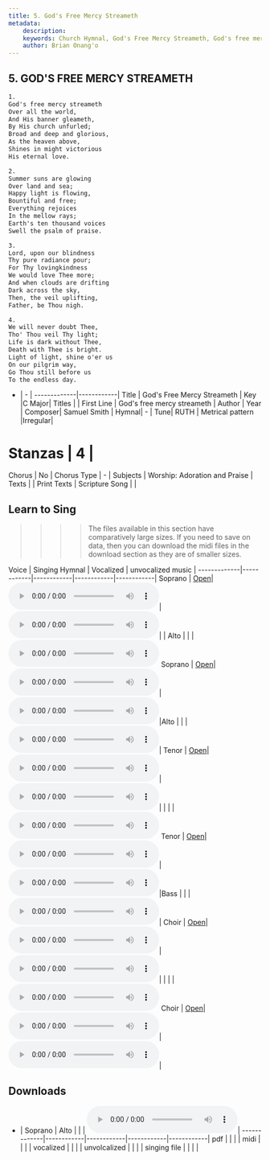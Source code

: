 ```yaml
---
title: 5. God's Free Mercy Streameth
metadata:
    description: 
    keywords: Church Hymnal, God's Free Mercy Streameth, God's free mercy streameth, 
    author: Brian Onang'o
---
```



## 5. GOD'S FREE MERCY STREAMETH

```txt
1.
God's free mercy streameth 
Over all the world, 
And His banner gleameth, 
By His church unfurled; 
Broad and deep and glorious, 
As the heaven above, 
Shines in might victorious 
His eternal love. 

2.
Summer suns are glowing 
Over land and sea; 
Happy light is flowing, 
Bountiful and free; 
Everything rejoices 
In the mellow rays; 
Earth's ten thousand voices 
Swell the psalm of praise.

3.
Lord, upon our blindness 
Thy pure radiance pour; 
For Thy lovingkindness 
We would love Thee more; 
And when clouds are drifting 
Dark across the sky, 
Then, the veil uplifting, 
Father, be Thou nigh. 

4.
We will never doubt Thee, 
Tho' Thou veil Thy light; 
Life is dark without Thee, 
Death with Thee is bright. 
Light of light, shine o'er us 
On our pilgrim way, 
Go Thou still before us 
To the endless day.
```

- |   -  |
-------------|------------|
Title | God's Free Mercy Streameth |
Key |C Major|
Titles |  |
First Line | God's free mercy streameth |
Author |
Year |
Composer| Samuel Smith |
Hymnal|  - |
Tune| RUTH |
Metrical pattern |Irregular|
# Stanzas | 4 |
Chorus | No |
Chorus Type | - |
Subjects | Worship: Adoration and Praise |
Texts |  |
Print Texts |
Scripture Song |  |
  
## Learn to Sing

>>>> The files available in this section have comparatively large sizes. If you need to save on data, then you can download the midi files in the download section as they are of smaller sizes.

Voice |  Singing Hymnal | Vocalized | unvocalized music |
-------------|------------|------------|------------|------------|
Soprano | <a href="programmable-singing" _target="blank">Open</a>| <audio controls><source src="{{{cself}}}/CH/mp3/005-long--soprano.mp3" type="audio/mpeg">Your browser does not support the audio element.</audio>| <audio controls><source src="{{{cself}}}/CH/singing/005-long--soprano-v.mp3" type="audio/mpeg">Your browser does not support the audio element.</audio>| | Alto | | | <audio controls><source src="sites/{{{cself}}}/mp3/005-long--alto.mp3" type="audio/mpeg">Your browser does not support the audio element.</audio>
Soprano | <a href="programmable-singing" _target="blank">Open</a>| <audio controls><source src="{{{cself}}}/CH/mp3/005-long--soprano.mp3" type="audio/mpeg">Your browser does not support the audio element.</audio>| <audio controls><source src="{{{cself}}}/CH/singing/005-long--soprano-v.mp3" type="audio/mpeg">Your browser does not support the audio element.</audio>|Alto | | | <audio controls><source src="sites/{{{cself}}}/mp3/005-long--alto.mp3" type="audio/mpeg">Your browser does not support the audio element.</audio>|
Tenor | <a href="programmable-singing" _target="blank">Open</a>| <audio controls><source src="{{{cself}}}/CH/mp3/005-long--tenor.mp3" type="audio/mpeg">Your browser does not support the audio element.</audio>| <audio controls><source src="{{{cself}}}/CH/singing/005-long--tenor-v.mp3" type="audio/mpeg">Your browser does not support the audio element.</audio>| | | | <audio controls><source src="sites/{{{cself}}}/mp3/005-long--tenor.mp3" type="audio/mpeg">Your browser does not support the audio element.</audio>
Tenor | <a href="programmable-singing" _target="blank">Open</a>| <audio controls><source src="{{{cself}}}/CH/mp3/005-long--tenor.mp3" type="audio/mpeg">Your browser does not support the audio element.</audio>| <audio controls><source src="{{{cself}}}/CH/singing/005-long--tenor-v.mp3" type="audio/mpeg">Your browser does not support the audio element.</audio>|Bass | | | <audio controls><source src="sites/{{{cself}}}/mp3/005-long--bass.mp3" type="audio/mpeg">Your browser does not support the audio element.</audio>|
Choir | <a href="programmable-singing" _target="blank">Open</a>| <audio controls><source src="{{{cself}}}/CH/mp3/005-long--choir.mp3" type="audio/mpeg">Your browser does not support the audio element.</audio>| <audio controls><source src="{{{cself}}}/CH/singing/005-long--choir-v.mp3" type="audio/mpeg">Your browser does not support the audio element.</audio>| | | | <audio controls><source src="sites/{{{cself}}}/mp3/005-long--choir.mp3" type="audio/mpeg">Your browser does not support the audio element.</audio>
Choir | <a href="programmable-singing" _target="blank">Open</a>| <audio controls><source src="{{{cself}}}/CH/mp3/005-long--choir.mp3" type="audio/mpeg">Your browser does not support the audio element.</audio>| <audio controls><source src="{{{cself}}}/CH/singing/005-long--choir-v.mp3" type="audio/mpeg">Your browser does not support the audio element.</audio>|
## Downloads

- |  Soprano | Alto | | | <audio controls><source src="sites/{{{cself}}}/mp3/005-long--alto.mp3" type="audio/mpeg">Your browser does not support the audio element.</audio>|
-------------|------------|------------|------------|------------|
pdf | | | |
midi | | | |
vocalized | | | |
unvolcalized | | | |
singing file | | | |
  
